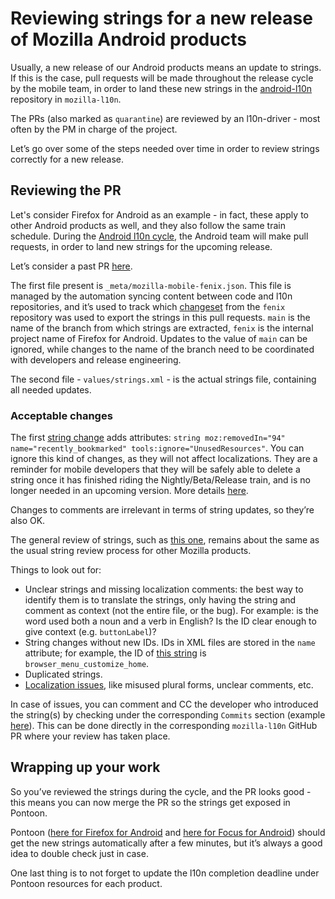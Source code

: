 # Reviewing strings for a new release of Mozilla Android products

Usually, a new release of our Android products means an update to strings. If this is the case, pull requests will be made throughout the release cycle by the mobile team, in order to land these new strings in the [android-l10n](https://github.com/mozilla-l10n/android-l10n) repository in `mozilla-l10n`.

The PRs (also marked as `quarantine`) are reviewed by an l10n-driver - most often by the PM in charge of the project.

Let’s go over some of the steps needed over time in order to review strings correctly for a new release.

## Reviewing the PR

Let's consider Firefox for Android as an example - in fact, these apply to other Android products as well, and they also follow the same train schedule. During the [Android l10n cycle](https://docs.google.com/spreadsheets/d/1hER_w7pOsWSjeBaUqMd_9ClYCCGlwc4jaFYpcBvFE8g/edit#gid=1960046531), the Android team will make pull requests, in order to land new strings for the upcoming release.

Let’s consider a past PR [here](https://github.com/mozilla-l10n/android-l10n/pull/391/files).

The first file present is `_meta/mozilla-mobile-fenix.json`. This file is managed by the automation syncing content between code and l10n repositories, and it’s used to track which [changeset](https://github.com/mozilla-mobile/fenix/commit/76c0c4ad1425cfd79c25d707921e8185620ad080) from the `fenix` repository was used to export the strings in this pull requests. `main` is the name of the branch from which strings are extracted, `fenix` is the internal project name of Firefox for Android. Updates to the value of `main` can be ignored, while changes to the name of the branch need to be coordinated with developers and release engineering.

The second file - `values/strings.xml` - is the actual strings file, containing all needed updates.

### Acceptable changes

The first [string change](https://github.com/mozilla-l10n/android-l10n/pull/391/files#diff-b8d7151f11faa90ad8cfbb96437f96d05602954aa79c1145cb3232f6a5eb6d38R52) adds attributes: `string moz:removedIn="94" name="recently_bookmarked" tools:ignore="UnusedResources"`. You can ignore this kind of changes, as they will not affect localizations. They are a reminder for mobile developers that they will be safely able to delete a string once it has finished riding the Nightly/Beta/Release train, and is no longer needed in an upcoming version. More details [here](https://github.com/mozilla-mobile/fenix/wiki/Removing-strings).

Changes to comments are irrelevant in terms of string updates, so they’re also OK.

The general review of strings, such as [this one](https://github.com/mozilla-l10n/android-l10n/pull/391/files#diff-b8d7151f11faa90ad8cfbb96437f96d05602954aa79c1145cb3232f6a5eb6d38R662), remains about the same as the usual string review process for other Mozilla products.

Things to look out for:
* Unclear strings and missing localization comments: the best way to identify them is to translate the strings, only having the string and comment as context (not the entire file, or the bug). For example: is the word used both a noun and a verb in English? Is the ID clear enough to give context (e.g. `buttonLabel`)?
* String changes without new IDs. IDs in XML files are stored in the `name` attribute; for example, the ID of [this string](https://github.com/mozilla-l10n/android-l10n/pull/391/files#diff-b8d7151f11faa90ad8cfbb96437f96d05602954aa79c1145cb3232f6a5eb6d38R223) is `browser_menu_customize_home`.
* Duplicated strings.
* [Localization issues](https://developer.mozilla.org/en-US/docs/Mozilla/Localization/Localization_content_best_practices), like misused plural forms, unclear comments, etc.

In case of issues, you can comment and CC the developer who introduced the string(s) by checking under the corresponding `Commits` section (example [here](https://github.com/mozilla-l10n/android-l10n/pull/391/commits)). This can be done directly in the corresponding `mozilla-l10n` GitHub PR where your review has taken place.

## Wrapping up your work

So you’ve reviewed the strings during the cycle, and the PR looks good - this means you can now merge the PR so the strings get exposed in Pontoon.

Pontoon ([here for Firefox for Android](https://pontoon.mozilla.org/projects/firefox-for-android/) and [here for Focus for Android](https://pontoon.mozilla.org/projects/focus-for-android/)) should get the new strings automatically after a few minutes, but it’s always a good idea to double check just in case.

One last thing is to not forget to update the l10n completion deadline under Pontoon resources for each product.
